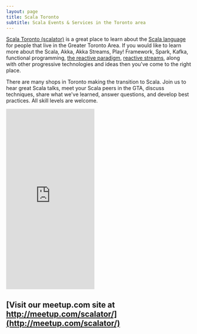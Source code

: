 ```yaml
---
layout: page
title: Scala Toronto
subtitle: Scala Events & Services in the Toronto area
--- 
```


[Scala Toronto (scalator)](http://meetup.com/scalator/) is a great place to learn about the [Scala language](http://www.scala-lang.org/) for people that live in the Greater Toronto Area.  If you would like to learn more about the Scala, Akka, Akka Streams, Play! Framework, Spark, Kafka, functional programming, [the reactive paradigm](http://www.reactivemanifesto.org/), [reactive streams](http://www.reactive-streams.org/), along with other progressive technologies and ideas then you've come to the right place.

There are many shops in Toronto making the transition to Scala.  Join us to hear great Scala talks, meet your Scala peers in the GTA, discuss techniques, share what we've learned, answer questions, and develop best practices. All skill levels are welcome.

<div class="meetup-widget-container">
  <iframe width="240" height="490" src="http://meetu.ps/2QDB2m" frameborder="0"></iframe>
</div>

## [Visit our meetup.com site at http://meetup.com/scalator/](http://meetup.com/scalator/)
<!-- <div class="social-feeds">
  <div class="fleft meetup-widget-container">
    <iframe width="225" height="570" src="http://meetu.ps/2Qv8t9" frameborder="0"></iframe>
  </div>
  <div class="fleft twitter-widget-container">
    <a class="twitter-timeline"
      data-widget-id="600724936517242880"
      href="https://twitter.com/randonom/lists/scala"
      data-list-owner-screen-name="randonom"
      data-list-slug="scala">
    Scala Toronto Member Tweets
    </a>
  </div>
</div> -->